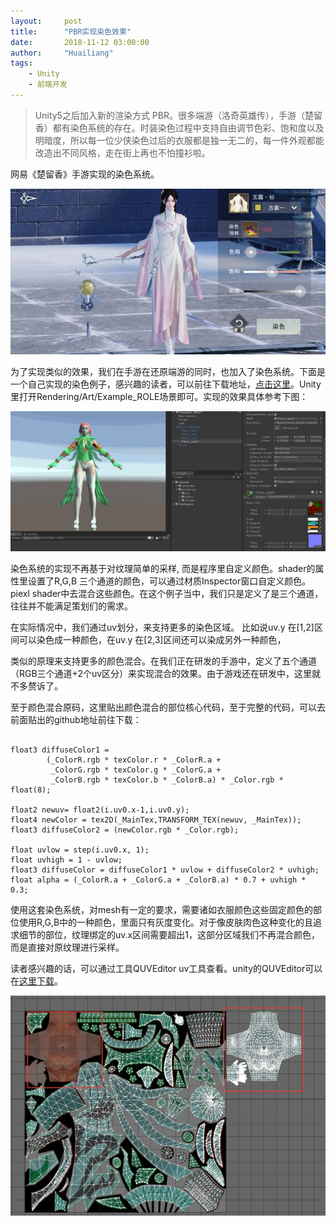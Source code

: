 ```yaml
---
layout:     post
title:      "PBR实现染色效果"
date:       2018-11-12 03:00:00
author:     "Huailiang"
tags:
    - Unity
    - 前端开发
---
```



> Unity5之后加入新的渲染方式 PBR。很多端游（洛奇英雄传），手游（楚留香）都有染色系统的存在。时装染色过程中支持自由调节色彩、饱和度以及明暗度，所以每一位少侠染色过后的衣服都是独一无二的，每一件外观都能改造出不同风格，走在街上再也不怕撞衫啦。

网易《楚留香》手游实现的染色系统。

![](/img/in-post/post-pbr/pbr30.jpg)

为了实现类似的效果，我们在手游在还原端游的同时，也加入了染色系统。下面是一个自己实现的染色例子，感兴趣的读者，可以前往下载地址，[点击这里][i1]。Unity里打开Rendering/Art/Example_ROLE场景即可。实现的效果具体参考下图：

![](/img/in-post/post-pbr/dye.gif)

染色系统的实现不再基于对纹理简单的采样, 而是程序里自定义颜色。shader的属性里设置了R,G,B 三个通道的颜色，可以通过材质Inspector窗口自定义颜色。piexl shader中去混合这些颜色。在这个例子当中，我们只是定义了是三个通道，往往并不能满足策划们的需求。


在实际情况中，我们通过uv划分，来支持更多的染色区域。 比如说uv.y 在[1,2]区间可以染色成一种颜色，在uv.y 在[2,3]区间还可以染成另外一种颜色， 

类似的原理来支持更多的颜色混合。在我们正在研发的手游中，定义了五个通道（RGB三个通道+2个uv区分）来实现混合的效果。由于游戏还在研发中，这里就不多赘诉了。


至于颜色混合原码，这里贴出颜色混合的部位核心代码，至于完整的代码，可以去前面贴出的github地址前往下载：

```hlsl

float3 diffuseColor1 = 
        (_ColorR.rgb * texColor.r * _ColorR.a +
         _ColorG.rgb * texColor.g * _ColorG.a + 
         _ColorB.rgb * texColor.b * _ColorB.a) * _Color.rgb * float(8);

float2 newuv= float2(i.uv0.x-1,i.uv0.y);
float4 newColor = tex2D(_MainTex,TRANSFORM_TEX(newuv, _MainTex));
float3 diffuseColor2 = (newColor.rgb * _Color.rgb);

float uvlow = step(i.uv0.x, 1); 
float uvhigh = 1 - uvlow;
float3 diffuseColor = diffuseColor1 * uvlow + diffuseColor2 * uvhigh;
float alpha = (_ColorR.a + _ColorG.a + _ColorB.a) * 0.7 + uvhigh * 0.3;

```



使用这套染色系统，对mesh有一定的要求，需要诸如衣服颜色这些固定颜色的部位使用R,G,B中的一种颜色，里面只有灰度变化。对于像皮肤肉色这种变化的且追求细节的部位，纹理绑定的uv.x区间需要超出1，这部分区域我们不再混合颜色，而是直接对原纹理进行采样。

读者感兴趣的话，可以通过工具QUVEditor uv工具查看。unity的QUVEditor可以在[这里下载][i2]。


![](/img/in-post/post-pbr/pbr31.jpg)


[i1]:https://github.com/huailiang/pbr_proj
[i2]:http://www.qtoolsdevelop.com/